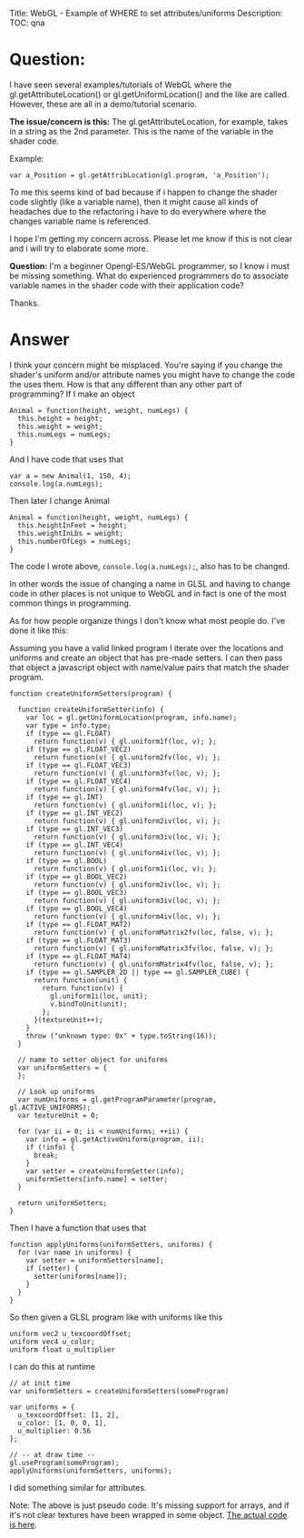 Title: WebGL - Example of WHERE to set attributes/uniforms
Description:
TOC: qna

# Question:

I have seen several examples/tutorials of WebGL where the gl.getAttributeLocation() or gl.getUniformLocation() and the like are called. However, these are all in a demo/tutorial scenario.

**The issue/concern is this:**
The gl.getAttributeLocation, for example, takes in a string as the 2nd parameter. This is the name of the variable in the shader code.

Example:

    var a_Position = gl.getAttribLocation(gl.program, 'a_Position');


To me this seems kind of bad because if i happen to change the shader code slightly (like a variable name), then it might cause all kinds of headaches due to the refactoring i have to do everywhere where the changes variable name is referenced.

I hope I'm getting my concern across. Please let me know if this is not clear and i will try to elaborate some more.

**Question:**
I'm a beginner Opengl-ES/WebGL programmer, so I know i must be missing something. What do experienced programmers do to associate variable names in the shader code with their application code?

Thanks. 



# Answer

I think your concern might be misplaced. You're saying if you change the shader's uniform and/or attribute names you might have to change the code the uses them. How is that any different than any other part of programming? If I make an object

    Animal = function(height, weight, numLegs) {
      this.height = height;
      this.weight = weight;
      this.numLegs = numLegs;
    }

And I have code that uses that

    var a = new Animal(1, 150, 4);
    console.log(a.numLegs);

Then later I change Animal

    Animal = function(height, weight, numLegs) {
      this.heightInFeet = height;
      this.weightInLbs = weight;
      this.numberOfLegs = numLegs;
    }

The code I wrote above, `console.log(a.numLegs);`, also has to be changed. 

In other words the issue of changing a name in GLSL and having to change code in other places is not unique to WebGL and in fact is one of the most common things in programming.

As for how people organize things I don't know what most people do. I've done it like this:

Assuming you have a valid linked program I iterate over the locations and uniforms and create an object that has pre-made setters. I can then pass that object a javascript object with name/value pairs that match the shader program.


    function createUniformSetters(program) {

      function createUniformSetter(info) {
        var loc = gl.getUniformLocation(program, info.name);
        var type = info.type;
        if (type == gl.FLOAT)
          return function(v) { gl.uniform1f(loc, v); };
        if (type == gl.FLOAT_VEC2)
          return function(v) { gl.uniform2fv(loc, v); };
        if (type == gl.FLOAT_VEC3)
          return function(v) { gl.uniform3fv(loc, v); };
        if (type == gl.FLOAT_VEC4)
          return function(v) { gl.uniform4fv(loc, v); };
        if (type == gl.INT)
          return function(v) { gl.uniform1i(loc, v); };
        if (type == gl.INT_VEC2)
          return function(v) { gl.uniform2iv(loc, v); };
        if (type == gl.INT_VEC3)
          return function(v) { gl.uniform3iv(loc, v); };
        if (type == gl.INT_VEC4)
          return function(v) { gl.uniform4iv(loc, v); };
        if (type == gl.BOOL)
          return function(v) { gl.uniform1i(loc, v); };
        if (type == gl.BOOL_VEC2)
          return function(v) { gl.uniform2iv(loc, v); };
        if (type == gl.BOOL_VEC3)
          return function(v) { gl.uniform3iv(loc, v); };
        if (type == gl.BOOL_VEC4)
          return function(v) { gl.uniform4iv(loc, v); };
        if (type == gl.FLOAT_MAT2)
          return function(v) { gl.uniformMatrix2fv(loc, false, v); };
        if (type == gl.FLOAT_MAT3)
          return function(v) { gl.uniformMatrix3fv(loc, false, v); };
        if (type == gl.FLOAT_MAT4)
          return function(v) { gl.uniformMatrix4fv(loc, false, v); };
        if (type == gl.SAMPLER_2D || type == gl.SAMPLER_CUBE) {
          return function(unit) {
            return function(v) {
              gl.uniform1i(loc, unit);
              v.bindToUnit(unit);
            };
          }(textureUnit++);
        }
        throw ("unknown type: 0x" + type.toString(16));
      }

      // name to setter object for uniforms
      var uniformSetters = {
      };

      // Look up uniforms
      var numUniforms = gl.getProgramParameter(program, gl.ACTIVE_UNIFORMS);
      var textureUnit = 0;

      for (var ii = 0; ii < numUniforms; ++ii) {
        var info = gl.getActiveUniform(program, ii);
        if (!info) {
          break;
        }
        var setter = createUniformSetter(info);
        uniformSetters[info.name] = setter;
      }

      return uniformSetters;
    }

Then I have a function that uses that

    function applyUniforms(uniformSetters, uniforms) {
      for (var name in uniforms) {
        var setter = uniformSetters[name];
        if (setter) {
          setter(uniforms[name]);
        }
      }
    }

So then given a GLSL program like with uniforms like this

    uniform vec2 u_texcoordOffset;
    uniform vec4 u_color;
    uniform float u_multiplier

I can do this at runtime

    // at init time
    var uniformSetters = createUniformSetters(someProgram)

    var uniforms = {
      u_texcoordOffset: [1, 2],
      u_color: [1, 0, 0, 1],
      u_multiplier: 0.56
    };

    // -- at draw time --
    gl.useProgram(someProgram);
    applyUniforms(uniformSetters, uniforms);

I did something similar for attributes.

Note: The above is just pseudo code. It's missing support for arrays, and if it's not
clear textures have been wrapped in some object. [The actual code is here](https://github.com/greggman/tdl).

    
